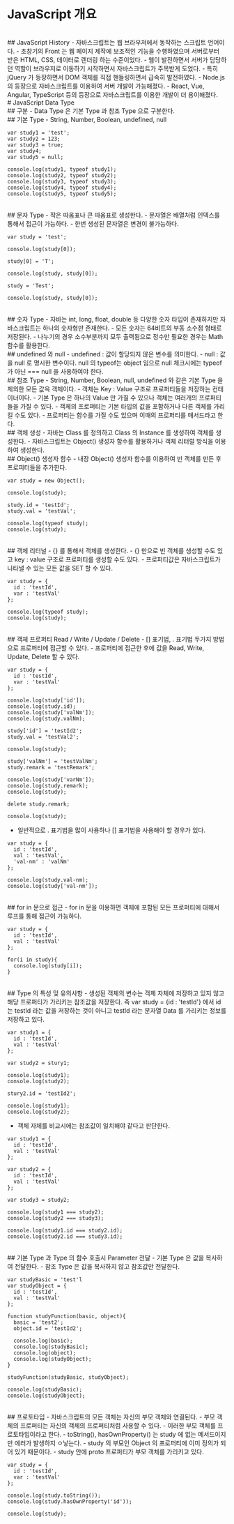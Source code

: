 # JavaScript 개요
<br/>
## JavaScript History
- 자바스크립트는 웹 브라우저에서 동작하는 스크립트 언어이다.
- 초창기의 Front 는 웹 페이지 제작에 보조적인 기능을 수행하였으며 서버로부터 받은 HTML, CSS, 데이터로 렌더링 하는 수준이었다.
- 웹이 발전하면서 서버가 담당하던 역할이 브라우저로 이동하기 시작하면서 자바스크립트가 주목받게 도었다.
- 특히 jQuery 가 등장하면서 DOM 객체를 직접 핸들링하면서 급속히 발전하였다.
- Node.js 의 등장으로 자바스크립트를 이용하여 서버 개발이 가능해졌다.
- React, Vue, Angular, TypeScript 등의 등장으로 자바스크립트를 이용한 개발이 더 용이해졌다.
<br/>
# JavaScript Data Type
<br/>
## 구분
- Data Type 은 기본 Type 과 참조 Type 으로 구분한다.
<br/>
## 기본 Type
- String, Number, Boolean, undefined, null

```
var study1 = 'test';
var study2 = 123;
var study3 = true;
var study4;
var study5 = null;

console.log(study1, typeof study1);
console.log(study2, typeof study2);
console.log(study3, typeof study3);
console.log(study4, typeof study4);
console.log(study5, typeof study5);
```
<br/>
## 문자 Type
- 작은 따옴표나 큰 따옴표로 생성한다.
- 문자열은 배열처럼 인덱스를 통해서 접근이 가능하다.
- 한번 생성된 문자열은 변경이 불가능하다.

```
var study = 'test';

console.log(study[0]);

study[0] = 'T';

console.log(study, study[0]);

study = 'Test';

console.log(study, study[0]);
```
<br/>
## 숫자 Type
- 자바는 int, long, float, double 등 다양한 숫자 타입이 존재하지만 자바스크립트는 하나의 숫자형만 존재한다.
- 모든 숫자는 64비트의 부동 소수점 형태로 저장된다.
- 나누기의 경우 소수부분까지 모두 출력됨으로 정수만 필요한 경우는 Math 함수를 활용한다.
<br/>
## undefined 와 null
- undefined : 값이 할당되지 않은 변수를 의미한다.
- null : 값을 null 로 명시한 변수이다. null 의 typeof는 object 임으로 null 체크시에는 typeof 가 아닌 === null 을 사용하여야 한다.
<br/>
## 참조 Type
- String, Number, Boolean, null, undefined 와 같은 기본 Type 을 제외한 모든 값윽 객체이다.
- 객체는 Key : Value 구조로 프로퍼티들을 저장하는 컨테이너이다.
- 기본 Type 은 하나의 Value 만 가질 수 있으나 객체는 여러개의 프로퍼티들을 가질 수 있다.
- 객체의 프로퍼티는 기본 타입의 값을 포함하거나 다른 객체를 가리킬 수도 있다.
- 프로퍼티는 함수를 가질 수도 있으며 이때의 프로퍼티를 매서드라고 한다.
<br/>
## 객체 생성
- 자바는 Class 를 정의하고 Class 의 Instance 를 생성하여 객체를 생성한다.
- 자바스크립트는 Object() 생성자 함수를 활용하거나 객체 리터럴 방식을 이용하여 생성한다.
<br/>
## Object() 생성자 함수
- 내장 Object() 생성자 함수를 이용하여 빈 객체를 만든 후 프로피터들을 추가한다.

```
var study = new Object();

console.log(study);

study.id = 'testId';
study.val = 'testVal';

console.log(typeof study);
console.log(study);
```
<br/>
## 객체 리터널
- {} 를 통해서 객체를 생성한다.
- {} 만으로 빈 객체를 생성할 수도 있고 key : value 구조로 프로퍼티를 생성할 수도 있다.
- 프로퍼티값은 자바스크립트가 나타낼 수 있는 모든 값을 SET 할 수 있다.

```
var study = {
  id : 'testId',
  var : 'testVal'
};

console.log(typeof study);
console.log(study);
```
<br/>
## 객체 프로퍼티 Read / Write / Update / Delete
- [] 표기법, . 표기법 두가지 방법으로 프로퍼티에 접근할 수 있다.
- 프로퍼티에 접근한 후에 값을 Read, Write, Update, Delete 할 수 있다.

```
var study = {
  id : 'testId',
  var : 'testVal'
};

console.log(study['id']);
console.log(study.id);
console.log(study['valNm']);
console.log(study.valNm);

study['id'] = 'testId2';
study.val = 'testVal2';

console.log(study);

study['valNm'] = 'testValNm';
study.remark = 'testRemark';

console.log(study['varNm']);
console.log(study.remark);
console.log(study);

delete study.remark;

console.log(study);
```

- 일반적으로 . 표기법을 많이 사용하나 [] 표기법을 사용해야 할 경우가 있다.

```
var study = {
  id : 'testId',
  val : 'testVal',
  'val-nm' : 'valNm'
};

console.log(study.val-nm);
console.log(study['val-nm']);
```
<br/>
## for in 문으로 접근
- for in 문을 이용하면 객체에 포함된  모든 프로퍼티에 대해서 루프를 통해 접근이 가능하다.

```
var study = {
  id : 'testId',
  val : 'testVal'
};

for(i in study){
  console.log(study[i]);
}
```
<br/>
## Type 의 특성 및 유의사항
- 생성된 객체의 변수는 객체 자체에 저장하고 있지 않고 해당 프로퍼티가 가리키는 참조값을 저장한다. 즉 var study = {id : 'testId'} 에서 id 는 testId 라는 값을 저장하는 것이 아니고 testId 라는 문자열 Data 를 가리키는 정보를 저장하고 있다.

```
var study1 = {
  id : 'testId',
  val : 'testVal'
};

var study2 = stury1;

console.log(study1);
console.log(study2);

stury2.id = 'testId2';

console.log(study1);
console.log(study2);
```

- 객체 자체를 비교시에는 참조값이 일치해야 같다고 판단한다.

```
var study1 = {
  id : 'testId',
  val : 'testVal'
};

var study2 = {
  id : 'testId',
  val : 'testVal'
};

var study3 = study2;

console.log(study1 === study2);
console.log(study2 === study3);

console.log(study1.id === study2.id);
console.log(study2.id === study3.id);
```
<br/>
## 기본 Type 과 Type 의 함수 호출시 Parameter 전달
- 기본 Type 은 값을 복사하여 전달한다.
- 참조 Type 은 값을 복사하지 않고 참조값만 전달한다.

```
var studyBasic = 'test'l
var studyObject = {
  id : 'testId',
  val : 'testVal'
};

function studyFunction(basic, object){
  basic = 'test2';
  object.id = 'testId2';
  
  console.log(basic);
  console.log(studyBasic);
  console.log(object);
  console.log(studyObject);
}

studyFunction(studyBasic, studyObject);

console.log(studyBasic);
console.log(studyObject);
```
<br/>
## 프로토타입
- 자바스크립트의 모든 객체는 자신의 부모 객체와 연결된다.
- 부모 객체의 프로퍼티는 자신의 객체의 프로퍼티처럼 사용할 수 있다.
- 이러한 부모 객체를 프로토타입이라고 한다.
- toString(), hasOwnProperty() 는 study 에 없는 메서드이지만 에러가 발생하지 ㅇ낳는다.
- study 의 부모인 Object 의 프로퍼티에 이미 정의가 되어 있기 때문이다.
- study 안에 proto 프로퍼티가 부모 객체를 가리키고 있다.

```
var study = {
  id : 'testId',
  var : 'testVal'
};

console.log(study.toString());
console.log(study.hasOwnProperty('id'));

console.log(study);
```
